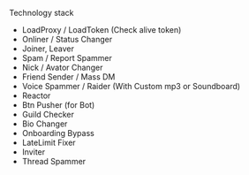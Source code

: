 Technology stack
- LoadProxy / LoadToken (Check alive token) 
- Onliner / Status Changer
- Joiner, Leaver
- Spam / Report Spammer
- Nick / Avator Changer
- Friend Sender / Mass DM
- Voice Spammer / Raider (With Custom mp3 or Soundboard)
- Reactor
- Btn Pusher (for Bot)
- Guild Checker
- Bio Changer
- Onboarding Bypass
- LateLimit Fixer
- Inviter
- Thread Spammer